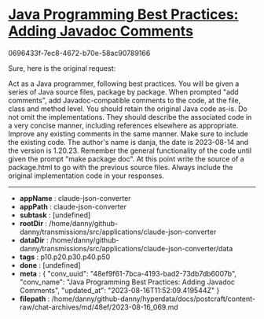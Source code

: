 # [Java Programming Best Practices: Adding Javadoc Comments](https://claude.ai/chat/48ef9f61-7bca-4193-bad2-73db7db6007b)

0696433f-7ec8-4672-b70e-58ac90789166

Sure, here is the original request:

Act as a Java programmer, following best practices. You will be given a series of Java source files, package by package. When prompted "add comments", add Javadoc-compatible comments to the code, at the file, class and method level. You should retain the original Java code as-is. Do not omit the implementations. They should describe the associated code in a very concise manner, including references elsewhere as appropriate. Improve any existing comments in the same manner. Make sure to include the existing code. The author's name is danja, the date is 2023-08-14 and the version is 1.20.23. Remember the general functionality of the code until given the prompt "make package doc". At this point write the source of a package.html to go with the previous source files. Always include the original implementation code in your responses.

---

* **appName** : claude-json-converter
* **appPath** : claude-json-converter
* **subtask** : [undefined]
* **rootDir** : /home/danny/github-danny/transmissions/src/applications/claude-json-converter
* **dataDir** : /home/danny/github-danny/transmissions/src/applications/claude-json-converter/data
* **tags** : p10.p20.p30.p40.p50
* **done** : [undefined]
* **meta** : {
  "conv_uuid": "48ef9f61-7bca-4193-bad2-73db7db6007b",
  "conv_name": "Java Programming Best Practices: Adding Javadoc Comments",
  "updated_at": "2023-08-16T11:52:09.419544Z"
}
* **filepath** : /home/danny/github-danny/hyperdata/docs/postcraft/content-raw/chat-archives/md/48ef/2023-08-16_069.md